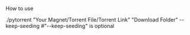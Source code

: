 How to use

./pytorrent "Your Magnet/Torrent File/Torrent Link" "Download Folder" --keep-seeding #"--keep-seeding" is optional
